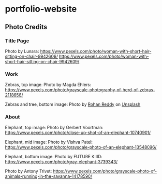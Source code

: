# portfolio-website

## Photo Credits

### Title Page

Photo by Lunara: https://www.pexels.com/photo/woman-with-short-hair-sitting-on-chair-9942609/
https://www.pexels.com/photo/woman-with-short-hair-sitting-on-chair-9942609/

### Work

Zebras, top image:
Photo by Magda Ehlers: https://www.pexels.com/photo/grayscale-photography-of-herd-of-zebras-2118656/

Zebras and tree, bottom image:
Photo by <a href="https://unsplash.com/@rofotoqoto?utm_content=creditCopyText&utm_medium=referral&utm_source=unsplash">Rohan Reddy</a> on <a href="https://unsplash.com/photos/two-zebras-by-the-tree-Piebc41vgnM?utm_content=creditCopyText&utm_medium=referral&utm_source=unsplash">Unsplash</a>

### About

Elephant, top image:
Photo by Gerbert Voortman: https://www.pexels.com/photo/close-up-shot-of-an-elephant-10740901/

Elephant, mid image:
Photo by Vishva Patel: https://www.pexels.com/photo/grayscale-photo-of-an-elephant-13548096/

Elephant, bottom image:
Photo by FUTURE KIIID: https://www.pexels.com/photo/gray-elephant-3739343/

Photo by Antony Trivet: https://www.pexels.com/photo/grayscale-photo-of-animals-running-in-the-savanna-14178590/
